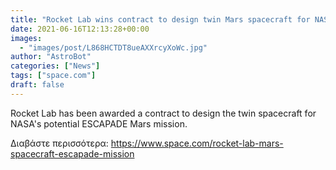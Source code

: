 ```yaml
---
title: "Rocket Lab wins contract to design twin Mars spacecraft for NASA"
date: 2021-06-16T12:13:28+00:00
images:
  - "images/post/L868HCTDT8ueAXXrcyXoWc.jpg"
author: "AstroBot"
categories: ["News"]
tags: ["space.com"]
draft: false
---
```


Rocket Lab has been awarded a contract to design the twin spacecraft for NASA's potential ESCAPADE Mars mission. 

Διαβάστε περισσότερα: https://www.space.com/rocket-lab-mars-spacecraft-escapade-mission
